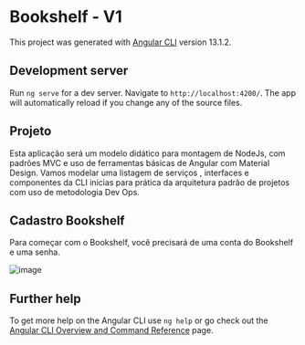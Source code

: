# Bookshelf - V1

This project was generated with [Angular CLI](https://github.com/angular/angular-cli) version 13.1.2.

## Development server

Run `ng serve` for a dev server. Navigate to `http://localhost:4200/`. The app will automatically reload if you change any of the source files.

## Projeto

Esta aplicação será um modelo didático para montagem de NodeJs, com padrões MVC e uso de ferramentas básicas de Angular com Material Design. Vamos modelar uma listagem de serviços , interfaces e componentes da CLI inicias para prática da arquitetura padrão de projetos com uso de metodologia Dev Ops.

## Cadastro Bookshelf

Para começar com o Bookshelf, você precisará de uma conta do Bookshelf e uma senha.


![image](https://user-images.githubusercontent.com/83181304/151684802-cb433453-45e1-4b22-80cc-ec2f2a45b042.png)


## Further help

To get more help on the Angular CLI use `ng help` or go check out the [Angular CLI Overview and Command Reference](https://angular.io/cli) page.

